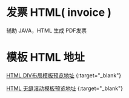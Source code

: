 # 发票 HTML( invoice )
辅助 JAVA，HTML 生成 PDF发票
# 模板 HTML 地址
[HTML DIV布局模板预览地址](https://leexhuan.github.io/Invoice/index.html) {:target="_blank"}

[HTML 无缝滚动模板预览地址](https://leexhuan.github.io/Invoice/new_file.html) {:target="_blank"}
